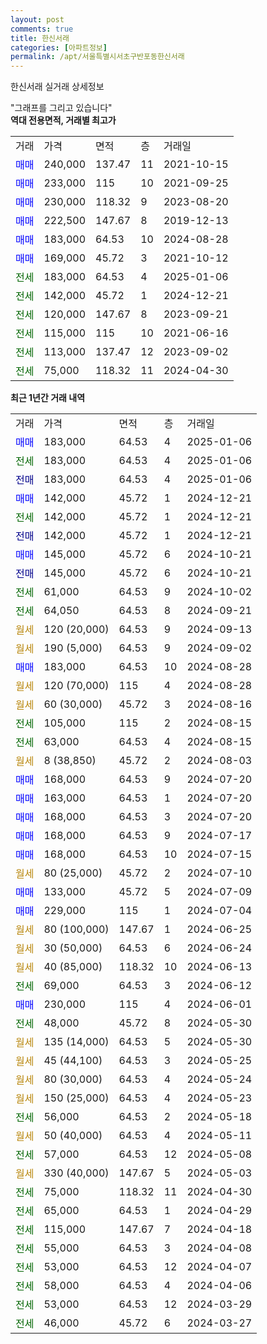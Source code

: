 ```yaml
---
layout: post
comments: true
title: 한신서래
categories: [아파트정보]
permalink: /apt/서울특별시서초구반포동한신서래
---
```


한신서래 실거래 상세정보

<script type="text/javascript">
  google.charts.load('current', {'packages':['line', 'corechart']});
  google.charts.setOnLoadCallback(drawChart);

  function drawChart() {
    var data = new google.visualization.DataTable();
    data.addColumn('date', '거래일');
    data.addColumn('number', "매매");
    data.addColumn('number', "전세");
    data.addColumn('number', "전매");

    data.addRows([[new Date(Date.parse("2025-01-06")), 183000, null, null], [new Date(Date.parse("2025-01-06")), null, 183000, null], [new Date(Date.parse("2025-01-06")), null, null, 183000], [new Date(Date.parse("2024-12-21")), 142000, null, null], [new Date(Date.parse("2024-12-21")), null, 142000, null], [new Date(Date.parse("2024-12-21")), null, null, 142000], [new Date(Date.parse("2024-10-21")), 145000, null, null], [new Date(Date.parse("2024-10-21")), null, null, 145000], [new Date(Date.parse("2024-10-02")), null, 61000, null], [new Date(Date.parse("2024-09-21")), null, 64050, null], [new Date(Date.parse("2024-09-13")), null, null, null], [new Date(Date.parse("2024-09-02")), null, null, null], [new Date(Date.parse("2024-08-28")), 183000, null, null], [new Date(Date.parse("2024-08-28")), null, null, null], [new Date(Date.parse("2024-08-16")), null, null, null], [new Date(Date.parse("2024-08-15")), null, 105000, null], [new Date(Date.parse("2024-08-15")), null, 63000, null], [new Date(Date.parse("2024-08-03")), null, null, null], [new Date(Date.parse("2024-07-20")), 168000, null, null], [new Date(Date.parse("2024-07-20")), 163000, null, null], [new Date(Date.parse("2024-07-20")), 168000, null, null], [new Date(Date.parse("2024-07-17")), 168000, null, null], [new Date(Date.parse("2024-07-15")), 168000, null, null], [new Date(Date.parse("2024-07-10")), null, null, null], [new Date(Date.parse("2024-07-09")), 133000, null, null], [new Date(Date.parse("2024-07-04")), 229000, null, null], [new Date(Date.parse("2024-06-25")), null, null, null], [new Date(Date.parse("2024-06-24")), null, null, null], [new Date(Date.parse("2024-06-13")), null, null, null], [new Date(Date.parse("2024-06-12")), null, 69000, null], [new Date(Date.parse("2024-06-01")), 230000, null, null], [new Date(Date.parse("2024-05-30")), null, 48000, null], [new Date(Date.parse("2024-05-30")), null, null, null], [new Date(Date.parse("2024-05-25")), null, null, null], [new Date(Date.parse("2024-05-24")), null, null, null], [new Date(Date.parse("2024-05-23")), null, null, null], [new Date(Date.parse("2024-05-18")), null, 56000, null], [new Date(Date.parse("2024-05-11")), null, null, null], [new Date(Date.parse("2024-05-08")), null, 57000, null], [new Date(Date.parse("2024-05-03")), null, null, null], [new Date(Date.parse("2024-04-30")), null, 75000, null], [new Date(Date.parse("2024-04-29")), null, 65000, null], [new Date(Date.parse("2024-04-18")), null, 115000, null], [new Date(Date.parse("2024-04-08")), null, 55000, null], [new Date(Date.parse("2024-04-07")), null, 53000, null], [new Date(Date.parse("2024-04-06")), null, 58000, null], [new Date(Date.parse("2024-03-29")), null, 53000, null], [new Date(Date.parse("2024-03-27")), null, 46000, null]]);

    var options = {
      hAxis: {
        format: 'yyyy/MM/dd'
      },    
      lineWidth: 0,
      pointsVisible: true,    
      title: '최근 1년간 유형별 실거래가 분포',
      legend: { position: 'bottom' }
    };

    var formatter = new google.visualization.NumberFormat({pattern:'###,###'} );
    formatter.format(data, 1);
    formatter.format(data, 2);
    
    setTimeout(function() {
        var chart = new google.visualization.LineChart(document.getElementById('columnchart_material'));
        chart.draw(data, (options));
        document.getElementById('loading').style.display = 'none';
    }, 200);
  }
</script>


<div id="loading" style="z-index:20; display: block; margin-left: 0px">"그래프를 그리고 있습니다"</div>
<div id="columnchart_material" style="width: 95%; margin-left: 0px; display: block"></div>
<!-- contents start -->
<b>역대 전용면적, 거래별 최고가</b>
<table class="sortable">
    <tr>
      <td>거래</td>
      <td>가격</td>
      <td>면적</td>
      <td>층</td>
      <td>거래일</td>
    </tr>
        <tr>
          <td><a style="color: blue">매매</a></td>
          <td>240,000</td>
          <td>137.47</td>
          <td>11</td>
          <td>2021-10-15</td>
        </tr>            <tr>
          <td><a style="color: blue">매매</a></td>
          <td>233,000</td>
          <td>115</td>
          <td>10</td>
          <td>2021-09-25</td>
        </tr>            <tr>
          <td><a style="color: blue">매매</a></td>
          <td>230,000</td>
          <td>118.32</td>
          <td>9</td>
          <td>2023-08-20</td>
        </tr>            <tr>
          <td><a style="color: blue">매매</a></td>
          <td>222,500</td>
          <td>147.67</td>
          <td>8</td>
          <td>2019-12-13</td>
        </tr>            <tr>
          <td><a style="color: blue">매매</a></td>
          <td>183,000</td>
          <td>64.53</td>
          <td>10</td>
          <td>2024-08-28</td>
        </tr>            <tr>
          <td><a style="color: blue">매매</a></td>
          <td>169,000</td>
          <td>45.72</td>
          <td>3</td>
          <td>2021-10-12</td>
        </tr>        
        <tr>
              <td><a style="color: darkgreen">전세</a></td>
              <td>183,000</td>
              <td>64.53</td>
              <td>4</td>
              <td>2025-01-06</td>
            </tr>            <tr>
              <td><a style="color: darkgreen">전세</a></td>
              <td>142,000</td>
              <td>45.72</td>
              <td>1</td>
              <td>2024-12-21</td>
            </tr>            <tr>
              <td><a style="color: darkgreen">전세</a></td>
              <td>120,000</td>
              <td>147.67</td>
              <td>8</td>
              <td>2023-09-21</td>
            </tr>            <tr>
              <td><a style="color: darkgreen">전세</a></td>
              <td>115,000</td>
              <td>115</td>
              <td>10</td>
              <td>2021-06-16</td>
            </tr>            <tr>
              <td><a style="color: darkgreen">전세</a></td>
              <td>113,000</td>
              <td>137.47</td>
              <td>12</td>
              <td>2023-09-02</td>
            </tr>            <tr>
              <td><a style="color: darkgreen">전세</a></td>
              <td>75,000</td>
              <td>118.32</td>
              <td>11</td>
              <td>2024-04-30</td>
            </tr>        
    
</table>

<b>최근 1년간 거래 내역</b>

<table class="sortable">
    <tr>
      <td>거래</td>
      <td>가격</td>
      <td>면적</td>
      <td>층</td>
      <td>거래일</td>
    </tr>
    <tr>
      <td><a style="color: blue">매매</a></td>
      <td>183,000</td>
      <td>64.53</td>
      <td>4</td>
      <td>2025-01-06</td>
    </tr>          <tr>
      <td><a style="color: darkgreen">전세</a></td>
      <td>183,000</td>
      <td>64.53</td>
      <td>4</td>
      <td>2025-01-06</td>
    </tr>          <tr>
      <td><a style="color: darkblue">전매</a></td>
      <td>183,000</td>
      <td>64.53</td>
      <td>4</td>
      <td>2025-01-06</td>
    </tr>          <tr>
      <td><a style="color: blue">매매</a></td>
      <td>142,000</td>
      <td>45.72</td>
      <td>1</td>
      <td>2024-12-21</td>
    </tr>          <tr>
      <td><a style="color: darkgreen">전세</a></td>
      <td>142,000</td>
      <td>45.72</td>
      <td>1</td>
      <td>2024-12-21</td>
    </tr>          <tr>
      <td><a style="color: darkblue">전매</a></td>
      <td>142,000</td>
      <td>45.72</td>
      <td>1</td>
      <td>2024-12-21</td>
    </tr>          <tr>
      <td><a style="color: blue">매매</a></td>
      <td>145,000</td>
      <td>45.72</td>
      <td>6</td>
      <td>2024-10-21</td>
    </tr>          <tr>
      <td><a style="color: darkblue">전매</a></td>
      <td>145,000</td>
      <td>45.72</td>
      <td>6</td>
      <td>2024-10-21</td>
    </tr>          <tr>
      <td><a style="color: darkgreen">전세</a></td>
      <td>61,000</td>
      <td>64.53</td>
      <td>9</td>
      <td>2024-10-02</td>
    </tr>          <tr>
      <td><a style="color: darkgreen">전세</a></td>
      <td>64,050</td>
      <td>64.53</td>
      <td>8</td>
      <td>2024-09-21</td>
    </tr>          <tr>
      <td><a style="color: darkgoldenrod">월세</a></td>
      <td>120 (20,000)</td>
      <td>64.53</td>
      <td>9</td>
      <td>2024-09-13</td>
    </tr>          <tr>
      <td><a style="color: darkgoldenrod">월세</a></td>
      <td>190 (5,000)</td>
      <td>64.53</td>
      <td>9</td>
      <td>2024-09-02</td>
    </tr>          <tr>
      <td><a style="color: blue">매매</a></td>
      <td>183,000</td>
      <td>64.53</td>
      <td>10</td>
      <td>2024-08-28</td>
    </tr>          <tr>
      <td><a style="color: darkgoldenrod">월세</a></td>
      <td>120 (70,000)</td>
      <td>115</td>
      <td>4</td>
      <td>2024-08-28</td>
    </tr>          <tr>
      <td><a style="color: darkgoldenrod">월세</a></td>
      <td>60 (30,000)</td>
      <td>45.72</td>
      <td>3</td>
      <td>2024-08-16</td>
    </tr>          <tr>
      <td><a style="color: darkgreen">전세</a></td>
      <td>105,000</td>
      <td>115</td>
      <td>2</td>
      <td>2024-08-15</td>
    </tr>          <tr>
      <td><a style="color: darkgreen">전세</a></td>
      <td>63,000</td>
      <td>64.53</td>
      <td>4</td>
      <td>2024-08-15</td>
    </tr>          <tr>
      <td><a style="color: darkgoldenrod">월세</a></td>
      <td>8 (38,850)</td>
      <td>45.72</td>
      <td>2</td>
      <td>2024-08-03</td>
    </tr>          <tr>
      <td><a style="color: blue">매매</a></td>
      <td>168,000</td>
      <td>64.53</td>
      <td>9</td>
      <td>2024-07-20</td>
    </tr>          <tr>
      <td><a style="color: blue">매매</a></td>
      <td>163,000</td>
      <td>64.53</td>
      <td>1</td>
      <td>2024-07-20</td>
    </tr>          <tr>
      <td><a style="color: blue">매매</a></td>
      <td>168,000</td>
      <td>64.53</td>
      <td>3</td>
      <td>2024-07-20</td>
    </tr>          <tr>
      <td><a style="color: blue">매매</a></td>
      <td>168,000</td>
      <td>64.53</td>
      <td>9</td>
      <td>2024-07-17</td>
    </tr>          <tr>
      <td><a style="color: blue">매매</a></td>
      <td>168,000</td>
      <td>64.53</td>
      <td>10</td>
      <td>2024-07-15</td>
    </tr>          <tr>
      <td><a style="color: darkgoldenrod">월세</a></td>
      <td>80 (25,000)</td>
      <td>45.72</td>
      <td>2</td>
      <td>2024-07-10</td>
    </tr>          <tr>
      <td><a style="color: blue">매매</a></td>
      <td>133,000</td>
      <td>45.72</td>
      <td>5</td>
      <td>2024-07-09</td>
    </tr>          <tr>
      <td><a style="color: blue">매매</a></td>
      <td>229,000</td>
      <td>115</td>
      <td>1</td>
      <td>2024-07-04</td>
    </tr>          <tr>
      <td><a style="color: darkgoldenrod">월세</a></td>
      <td>80 (100,000)</td>
      <td>147.67</td>
      <td>1</td>
      <td>2024-06-25</td>
    </tr>          <tr>
      <td><a style="color: darkgoldenrod">월세</a></td>
      <td>30 (50,000)</td>
      <td>64.53</td>
      <td>6</td>
      <td>2024-06-24</td>
    </tr>          <tr>
      <td><a style="color: darkgoldenrod">월세</a></td>
      <td>40 (85,000)</td>
      <td>118.32</td>
      <td>10</td>
      <td>2024-06-13</td>
    </tr>          <tr>
      <td><a style="color: darkgreen">전세</a></td>
      <td>69,000</td>
      <td>64.53</td>
      <td>3</td>
      <td>2024-06-12</td>
    </tr>          <tr>
      <td><a style="color: blue">매매</a></td>
      <td>230,000</td>
      <td>115</td>
      <td>4</td>
      <td>2024-06-01</td>
    </tr>          <tr>
      <td><a style="color: darkgreen">전세</a></td>
      <td>48,000</td>
      <td>45.72</td>
      <td>8</td>
      <td>2024-05-30</td>
    </tr>          <tr>
      <td><a style="color: darkgoldenrod">월세</a></td>
      <td>135 (14,000)</td>
      <td>64.53</td>
      <td>5</td>
      <td>2024-05-30</td>
    </tr>          <tr>
      <td><a style="color: darkgoldenrod">월세</a></td>
      <td>45 (44,100)</td>
      <td>64.53</td>
      <td>3</td>
      <td>2024-05-25</td>
    </tr>          <tr>
      <td><a style="color: darkgoldenrod">월세</a></td>
      <td>80 (30,000)</td>
      <td>64.53</td>
      <td>4</td>
      <td>2024-05-24</td>
    </tr>          <tr>
      <td><a style="color: darkgoldenrod">월세</a></td>
      <td>150 (25,000)</td>
      <td>64.53</td>
      <td>4</td>
      <td>2024-05-23</td>
    </tr>          <tr>
      <td><a style="color: darkgreen">전세</a></td>
      <td>56,000</td>
      <td>64.53</td>
      <td>2</td>
      <td>2024-05-18</td>
    </tr>          <tr>
      <td><a style="color: darkgoldenrod">월세</a></td>
      <td>50 (40,000)</td>
      <td>64.53</td>
      <td>4</td>
      <td>2024-05-11</td>
    </tr>          <tr>
      <td><a style="color: darkgreen">전세</a></td>
      <td>57,000</td>
      <td>64.53</td>
      <td>12</td>
      <td>2024-05-08</td>
    </tr>          <tr>
      <td><a style="color: darkgoldenrod">월세</a></td>
      <td>330 (40,000)</td>
      <td>147.67</td>
      <td>5</td>
      <td>2024-05-03</td>
    </tr>          <tr>
      <td><a style="color: darkgreen">전세</a></td>
      <td>75,000</td>
      <td>118.32</td>
      <td>11</td>
      <td>2024-04-30</td>
    </tr>          <tr>
      <td><a style="color: darkgreen">전세</a></td>
      <td>65,000</td>
      <td>64.53</td>
      <td>1</td>
      <td>2024-04-29</td>
    </tr>          <tr>
      <td><a style="color: darkgreen">전세</a></td>
      <td>115,000</td>
      <td>147.67</td>
      <td>7</td>
      <td>2024-04-18</td>
    </tr>          <tr>
      <td><a style="color: darkgreen">전세</a></td>
      <td>55,000</td>
      <td>64.53</td>
      <td>3</td>
      <td>2024-04-08</td>
    </tr>          <tr>
      <td><a style="color: darkgreen">전세</a></td>
      <td>53,000</td>
      <td>64.53</td>
      <td>12</td>
      <td>2024-04-07</td>
    </tr>          <tr>
      <td><a style="color: darkgreen">전세</a></td>
      <td>58,000</td>
      <td>64.53</td>
      <td>4</td>
      <td>2024-04-06</td>
    </tr>          <tr>
      <td><a style="color: darkgreen">전세</a></td>
      <td>53,000</td>
      <td>64.53</td>
      <td>12</td>
      <td>2024-03-29</td>
    </tr>          <tr>
      <td><a style="color: darkgreen">전세</a></td>
      <td>46,000</td>
      <td>45.72</td>
      <td>6</td>
      <td>2024-03-27</td>
    </tr>      </table>
<!-- contents end -->    


